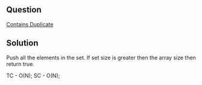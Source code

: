 ## Question 
[Contains Duplicate](https://leetcode.com/problems/contains-duplicate/)


## Solution
Push all the elements in the set. If set size is greater then the array size then return true.

TC - O(N);
SC - O(N);
